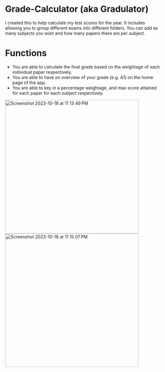 # Grade-Calculator (aka Gradulator)
I created this to help calculate my test scores for the year. It includes allowing you to group different exams into different folders.
You can add as many subjects you wish and how many papers there are per subject. 
# Functions
- You are able to calculate the final grade based on the weightage of each individual paper respectively.
- You are able to have on overview of your grade (e.g. A1) on the home page of the app.
- You are able to key in a percentage weightage, and max score attained for each paper for each subject respectively.
<img width="433" alt="Screenshot 2023-10-18 at 11 13 49 PM" src="https://github.com/kidscoots101/grade-calculator/assets/102847271/16e1191f-2c8b-485b-8c7d-f663027de440">
<img width="433" alt="Screenshot 2023-10-18 at 11 15 07 PM" src="https://github.com/kidscoots101/grade-calculator/assets/102847271/a3acfafe-8149-4e68-9ce9-18597ac4e455">
